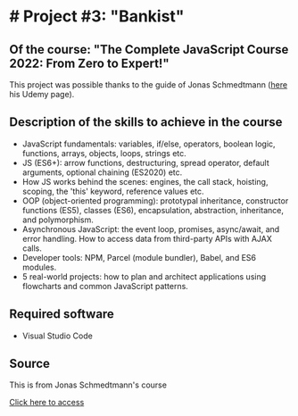 # # Project #3: "Bankist"

## Of the course: "The Complete JavaScript Course 2022: From Zero to Expert!"

This project was possible thanks to the guide of Jonas Schmedtmann ([here](https://www.udemy.com/user/jonasschmedtmann/) his Udemy page).

## Description of the skills to achieve in the course

- JavaScript fundamentals: variables, if/else, operators, boolean logic, functions, arrays, objects, loops, strings etc.
- JS (ES6+): arrow functions, destructuring, spread operator, default arguments, optional chaining (ES2020) etc.
- How JS works behind the scenes: engines, the call stack, hoisting, scoping, the 'this' keyword, reference values etc.
- OOP (object-oriented programming): prototypal inheritance, constructor functions (ES5), classes (ES6), encapsulation, abstraction, inheritance, and polymorphism.
- Asynchronous JavaScript: the event loop, promises, async/await, and error handling. How to access data from third-party APIs with AJAX calls.
- Developer tools: NPM, Parcel (module bundler), Babel, and ES6 modules.
- 5 real-world projects: how to plan and architect applications using flowcharts and common JavaScript patterns.

## Required software

- Visual Studio Code

## Source

This is from Jonas Schmedtmann's course

[Click here to access](https://www.udemy.com/course/the-complete-javascript-course/)
